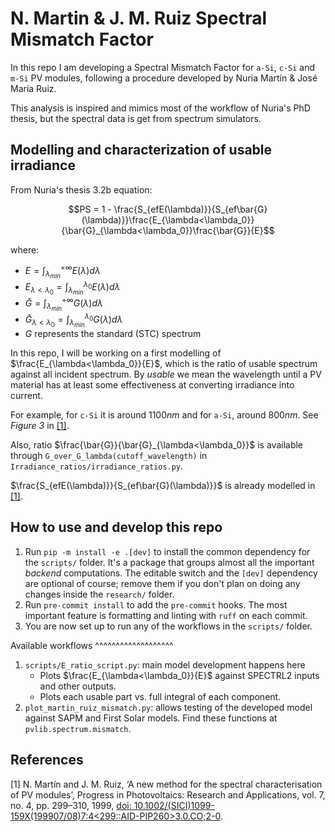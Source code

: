 N. Martin & J. M. Ruiz Spectral Mismatch Factor
===============================================

In this repo I am developing a Spectral Mismatch Factor for `a-Si`, `c-Si` and `m-Si` PV
modules, following a procedure developed by Nuria Martín & José María Ruiz.

This analysis is inspired and mimics most of the workflow of Nuria's PhD thesis, but the
spectral data is get from spectrum simulators.

Modelling and characterization of usable irradiance
---------------------------------------------------

From Nuria's thesis 3.2b equation:

```math
PS = 1 - \frac{S_{efE(\lambda)}}{S_{ef\bar{G}(\lambda)}}\frac{E_{\lambda<\lambda_0}}{\bar{G}_{\lambda<\lambda_0}}\frac{\bar{G}}{E}
```

where:

 * $`E = \int_{\lambda_{min}}^{+\infty} E(\lambda) d\lambda`$
 * $`E_{\lambda<\lambda_0} = \int_{\lambda_{min}}^{\lambda_0} E(\lambda) d\lambda`$
 * $`\bar{G} = \int_{\lambda_{min}}^{+\infty} G(\lambda) d\lambda`$
 * $`\bar{G}_{\lambda<\lambda_0} = \int_{\lambda_{min}}^{\lambda_0} G(\lambda) d\lambda`$
 * $`G`$ represents the standard (STC) spectrum

In this repo, I will be working on a first modelling of
$`\frac{E_{\lambda<\lambda_0}}{E}`$, which is the ratio of usable spectrum against
all incident spectrum. By *usable* we mean the wavelength until a PV material has
at least some effectiveness at converting irradiance into current.

For example, for `c-Si` it is around $`1100 nm`$ and for `a-Si`, around $`800 nm`$.
See *Figure 3* in [[1]](#references).

Also, ratio $`\frac{\bar{G}}{\bar{G}_{\lambda<\lambda_0}}`$ is available through
``G_over_G_lambda(cutoff_wavelength)`` in ``Irradiance_ratios/irradiance_ratios.py``.

$`\frac{S_{efE(\lambda)}}{S_{ef\bar{G}(\lambda)}}`$ is already modelled in
[[1]](#references).

How to use and develop this repo
--------------------------------

1. Run `pip -m install -e .[dev]` to install the common dependency for the `scripts/` folder.
    It's a package that groups almost all the important _backend_ computations.
    The editable switch and the `[dev]` dependency are optional of course;
    remove them if you don't plan on doing any changes inside the `research/` folder.
2. Run `pre-commit install` to add the `pre-commit` hooks.
    The most important feature is formatting and linting with `ruff` on each commit.
3. You are now set up to run any of the workflows in the `scripts/` folder.

Available workflows
^^^^^^^^^^^^^^^^^^^

1. ``scripts/E_ratio_script.py``: main model development happens here
    * Plots $`\frac{E_{\lambda<\lambda_0}}{E}`$ against SPECTRL2 inputs and other outputs.
    * Plots each usable part vs. full integral of each component.
2. ``plot_martin_ruiz_mismatch.py``: allows testing of the developed model against
    SAPM and First Solar models. Find these functions at ``pvlib.spectrum.mismatch``.

References
----------

[1] N. Martín and J. M. Ruiz, ‘A new method for the spectral characterisation of PV modules’,
    Progress in Photovoltaics: Research and Applications, vol. 7, no. 4, pp. 299–310, 1999,
    [doi: 10.1002/(SICI)1099-159X(199907/08)7:4<299::AID-PIP260>3.0.CO;2-0](https://doi.org/10.1002/(SICI)1099-159X(199907/08)7:4<299::AID-PIP260>3.0.CO;2-0).
